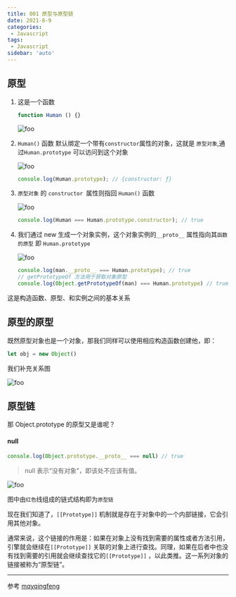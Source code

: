 ```yaml
---
title: 001 原型与原型链
date: 2021-8-9
categories: 
 - Javascript
tags:
 - Javascript
sidebar: 'auto'
---
```


## 原型

1. 这是一个函数

	```js
	function Human () {}
	```
   <img :src="$withBase('/js/base/proto/001.jpg')" alt="foo">
	
2. `Human()` 函数 默认绑定一个带有`constructor`属性的对象，这就是 `原型对象`,通过`Human.prototype` 可以访问到这个对象

   <img :src="$withBase('/js/base/proto/002.jpg')" alt="foo">

   ```js
   console.log(Human.prototype); // {constructor: ƒ}
   ```

3. `原型对象` 的 `constructor `属性则指回 `Human()`  函数

   <img :src="$withBase('/js/base/proto/003.jpg')" alt="foo">

   ```js
   console.log(Human === Human.prototype.constructor); // true
   ```

4. 我们通过 new 生成一个对象实例，这个对象实例的`__proto__` 属性指向其`函数的原型` 即 `Human.prototype`

   <img :src="$withBase('/js/base/proto/004.jpg')" alt="foo">
   
   ```js
   console.log(man.__proto__ === Human.prototype); // true
   // getPrototypeOf 方法用于获取对象原型
   console.log(Object.getPrototypeOf(man) === Human.prototype) // true
   ```

这是构造函数、原型、和实例之间的基本关系  

## 原型的原型

既然原型对象也是一个对象，那我们同样可以使用相应构造函数创建他，即：

```js
let obj = new Object()
```

我们补充关系图

<img :src="$withBase('/js/base/proto/005.jpg')" alt="foo">

## 原型链

那 Object.prototype 的原型又是谁呢？

#### null

```js
console.log(Object.prototype.__proto__ === null) // true
```

> null 表示“没有对象”，即该处不应该有值。

<img :src="$withBase('/js/base/proto/006.jpg')" alt="foo">

图中由`红色`线组成的链式结构即为`原型链`



现在我们知道了，`[[Prototype]]` 机制就是存在于对象中的一个内部链接，它会引用其他对象。

通常来说，这个链接的作用是：如果在对象上没有找到需要的属性或者方法引用，引擎就会继续在`[[Prototype]]` 关联的对象上进行查找。同理，如果在后者中也没有找到需要的引用就会继续查找它的`[[Prototype]]` ，以此类推。这一系列对象的链接被称为“原型链”。

----
参考
[mqyqingfeng](https://github.com/mqyqingfeng/Blog/issues/2)

